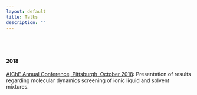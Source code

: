 ```yaml
---
layout: default
title: Talks
description: ""
---
```


<div
style="max-width:1000px;margin-left:auto;margin-right:auto;padding-top:40px;padding-bottom:20px">

   <!-- 2018 -->
   <!--<div class="hentry post project-batch-title">-->
   <div
   style="font-weight:bolder;">
   <h4>2018</h4>
   </div>

   <!-- AIChE Annual Conference, Pittsburgh 2018 -->
   <div class="entry-summary">
    <p><a class="talk-title"
    href="https://aiche.confex.com/aiche/2018/meetingapp.cgi/Paper/536887"
    target="_blank">AIChE Annual Conference, Pittsburgh, October
    2018</a>: Presentation of results regarding molecular dynamics
    screening of ionic liquid and solvent mixtures.</p>
    </div>

</div>
